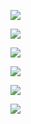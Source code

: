 <a href="https://codeclimate.com/github/Nikita-Illarionov/python-project-lvl2/maintainability"><img src="https://api.codeclimate.com/v1/badges/2ecf27e347ddcab399bd/maintainability" /></a>

<a href="https://codeclimate.com/github/Nikita-Illarionov/python-project-lvl2/test_coverage"><img src="https://api.codeclimate.com/v1/badges/2ecf27e347ddcab399bd/test_coverage" /></a>

<a href="https://github.com/Nikita-Illarionov/python-project-lvl2/actions"><img src="https://github.com/Nikita-Illarionov/python-project-lvl2/workflows/link_and_pytest_check/badge.svg" /></a>


<a href="https://asciinema.org/a/AsTwN0oXV1AFxKqZg6g5po4tC" target="_blank"><img src="https://asciinema.org/a/AsTwN0oXV1AFxKqZg6g5po4tC.svg" /></a>

<a href="https://asciinema.org/a/SXoiVCS1qg4KQYN00MQAzX5b8" target="_blank"><img src="https://asciinema.org/a/SXoiVCS1qg4KQYN00MQAzX5b8.svg" /></a>

<a href="https://asciinema.org/a/jRvjuWBENeJc0NmhF25cj7SD0" target="_blank"><img src="https://asciinema.org/a/jRvjuWBENeJc0NmhF25cj7SD0.svg" /></a>
